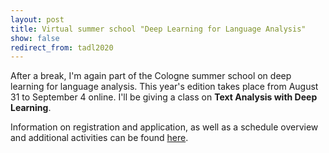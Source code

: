 ```yaml
---
layout: post
title: Virtual summer school "Deep Learning for Language Analysis" 
show: false
redirect_from: tadl2020
---
```


After a break, I'm again part of the Cologne summer school on deep learning for language analysis. This year's edition takes place from August 31 to September 4 online. I'll be giving a class on **Text Analysis with Deep Learning**.

Information on registration and application, as well as a schedule overview and additional activities can be found [here](https://ml-school.uni-koeln.de).